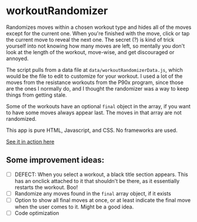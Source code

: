 # workoutRandomizer
Randomizes moves within a chosen workout type and hides all of the moves except for the current one. When you're finished with the move, click or tap the current move to reveal the next one. The secret (?) is kind of trick yourself into not knowing how many moves are left, so mentally you don't look at the length of the workout, move-wise, and get discouraged or annoyed.

The script pulls from a data file at `data/workoutRandomizerData.js`, which would be the file to edit to customize for your workout. I used a lot of the moves from the resistance workouts from the P90x program, since those are the ones I normally do, and I thought the randomizer was a way to keep things from getting stale.

Some of the workouts have an optional `final` object in the array, if you want to have some moves always appear last. The moves in that array are not randomized.

This app is pure HTML, Javascript, and CSS. No frameworks are used.

[See it in action here](https://jdinitto.github.io/workoutRandomizer/)

## Some improvement ideas:
- [ ] DEFECT: When you select a workout, a black title section appears. This has an onclick attached to it that shouldn't be there, as it essentially restarts the workout. Boo!
- [ ] Randomize any moves found in the `final` array object, if it exists
- [ ] Option to show all final moves at once, or at least indicate the final move when the user comes to it. Might be a good idea.
- [ ] Code optimization
